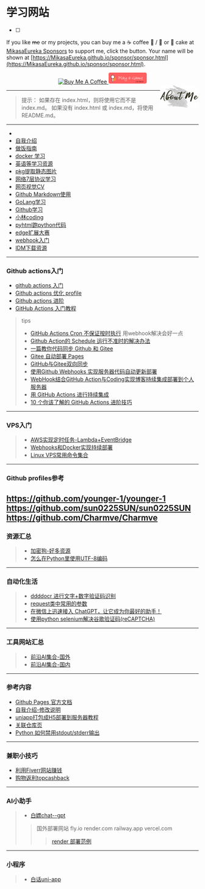 # 学习网站
- [ ] 
If you like ~~me~~ or my projects, you can buy me a ☕ coffee 🍉 / 🍦 or 🍰 cake at [MikasaEureka Sponsors](https://MikasaEureka.github.io/sponsor/sponsor.html) to support me, click the button. Your name will be shown at [https://MikasaEureka.github.io/sponsor/sponsor.html](https://MikasaEureka.github.io/sponsor/sponsor.html).

<div align="center">
<!--START_SECTION:sponsors-->
<a href="https://MikasaEureka.github.io/sponsor/sponsor.html" target="_blank">
 <img src="https://cdn.buymeacoffee.com/buttons/v2/default-red.png" alt="Buy Me A Coffee" width="20%" align="topLeft">
</a>
<a href="https://MikasaEureka.github.io/L0CV-web/door/#Ui%60ojr!gns!XNTS!rqnornsrihq" target="_blank">
 <img src="sponsor/playagame.png" alt="Play a Game with Me" width="20%" align="bottomLeft">
</a>

<!--END_SECTION:sponsors-->
</div>
<a href="https://mikasaeureka.github.io/MikasaEureka/" target="_blank">
 <img src="image/aboutme.jpg" alt="About me" width="20%" align="right">
</a>

---
> 提示： 如果存在 index.html，则将使用它而不是 index.md。 如果没有 index.html 或 index.md，将使用 README.md。
---
- []()
- [自我介绍](https://mikasaeureka.github.io/intro/)  
- [做饭指南](https://mikasaeureka.github.io/How2Cook-Home/)  
- [docker 学习](https://yeasy.gitbook.io/docker_practice/)  
- [英语等学习资源](https://tuostudy.com/)  
- [pkg提取静态图片](https://github.com/notscuffed/repkg)  
- [网络7层协议学习](https://xiaolincoding.com/)  
- [网页视觉CV](https://mikasaeureka.github.io/L0CV-web/)  
- [Github Markdown使用](https://www.cnblogs.com/longronglang/p/8453047.html)  
- [GoLang学习](https://github.com/aceld/golang)
- [Github学习](https://github.phodal.com/)
- [小林coding](https://xiaolincoding.com/)
- [pyhtml跑python代码](https://blog.csdn.net/TeamCode/article/details/124841016)  
- [edge扩展大赛](https://edgecontest.microsoft.com/index.html)  
- [webhook入门](https://www.cnblogs.com/wqbin/p/13150805.html)  
- [IDM下载资源](https://MikasaEureka.github.io/DL-IDM.md)  
---
### Github actions入门  
- [github actions 入门](https://juejin.cn/post/6960126908180725773)  
- [Github actions 优化 profile](https://github.com/lowlighter/metrics)
- [Github actions 进阶](https://www.jianshu.com/p/022086076190)
- [GitHub Actions 入门教程](http://www.ruanyifeng.com/blog/2019/09/getting-started-with-github-actions.html)  
> tips
> - [GitHub Actions Cron 不保证按时执行](https://zhuanlan.zhihu.com/p/369780435) 用webhook解决会好一点
> - [Github Action的 Schedule 运行不准时的解决办法](https://zhuanlan.zhihu.com/p/379365305)
> - [一篇教你代码同步 Github 和 Gitee](https://github.com/mqyqingfeng/Blog/issues/236)
> - [Gitee 自动部署 Pages](https://developer.aliyun.com/article/897966) 
> - [GitHub与Gitee双向同步](https://www.bahuangshanren.tech/2021-4/)
> - [使用Github Webhooks 实现服务器代码自动更新部署](https://zhuanlan.zhihu.com/p/108680675)
> - [WebHook结合GitHub Action与Coding实现博客持续集成部署到个人服务器](https://blog.csdn.net/weixin_44777255/article/details/120276596)
> - [用 GitHub Actions 进行持续集成](https://course.rs/test/ci.html)
> - [10 个你该了解的 GitHub Actions 进阶技巧](https://www.jianshu.com/p/022086076190)  
---
### VPS入门  
> - [AWS实现定时任务-Lambda+EventBridge](https://blog.csdn.net/qq_41905051/article/details/125979892)
> - [Webhooks和Docker实现持续部署](https://www.jianshu.com/p/e71a6f019c7f)
> - [Linux VPS常用命令集合](https://jiami.dog/2736.html)  
---
### Github profiles参考  
 https://github.com/younger-1/younger-1  
 https://github.com/sun0225SUN/sun0225SUN  
 https://github.com/Charmve/Charmve  
---
### 资源汇总  
> - [加密狗-好多资源](https://jiami.dog/)
> - [怎么在Python里使用UTF-8编码](https://zhuanlan.zhihu.com/p/260390949)  
---
### 自动化生活  
> - [ddddocr 进行文字+数字验证码识别](https://blog.51cto.com/royfans/5692943) 
> - [request类中常用的参数](https://www.cnblogs.com/caoyinshan/p/12072847.html)
> - [在微信上迅速接入 ChatGPT，让它成为你最好的助手！](https://github.com/fuergaosi233/wechat-chatgpt)
> - [使用python selenium解决谷歌验证码(reCAPTCHA)](https://blog.csdn.net/weixin_42536182/article/details/121392094)  
---
### 工具网站汇总  
> - [前沿AI集合-国外](https://www.futurepedia.io/)
> - [前沿AI集合-国内](https://www.ainav.cn/)  
---
### 参考内容  
- [Github Pages 官方文档](https://docs.github.com/cn/pages)  
- [自我介绍-修改说明](https://github.com/Jiaocz/Personal-page/wiki)  
- [uniapp打包成H5部署到服务器教程](https://www.jianshu.com/p/dee3043bc994)  
- [关联仓库页](https://docs.github.com/cn/pages/configuring-a-custom-domain-for-your-github-pages-site/managing-a-custom-domain-for-your-github-pages-site)  
- [Python 如何禁用stdout/stderr输出](https://zhuanlan.zhihu.com/p/186276214)  
---
### 兼职小技巧
- [利用Fiverr网站赚钱](https://jiami.dog/3772.html)
- [购物返利topcashback](https://www.topcashback.cn/ref/MikasaEureka)  
---
### AI小助手
> - [白嫖chat--gpt](https://m.php.cn/ai/515772.html) 
> > 国外部署网站
fly.io
render.com
railway.app
vercel.com
> > > [render 部署范例](https://www.freecodecamp.org/chinese/news/how-to-deploy-nodejs-application-with-render/)  
---
### 小程序
> - [白话uni-app](https://ask.dcloud.net.cn/article/35657)
